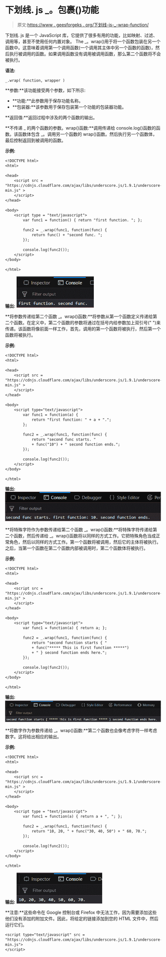 # 下划线. js _。包裹()功能

> 原文:[https://www . geesforgeks . org/下划线-js-_-wrap-function/](https://www.geeksforgeeks.org/underscore-js-_-wrap-function/)

下划线. js 是一个 JavaScript 库，它提供了很多有用的功能，比如映射、过滤、调用等，甚至不使用任何内置对象。
The _。wrap()用于将一个函数包装在另一个函数中。这意味着调用第一个调用函数(一个调用其主体中另一个函数的函数)，然后执行被调用的函数。如果调用函数没有调用被调用函数，那么第二个函数将不会被执行。

**语法:**

```
_.wrap( function, wrapper )
```

**参数:**该功能接受两个参数，如下所示:

*   **功能:**此参数用于保存功能名称。
*   **包装器:**该参数用于保存包装第一个功能的包装器功能。

**返回值:**返回过程中涉及的两个函数的输出。

**不传递 _ 的两个函数的参数。wrap()函数:**调用传递给 console.log()函数的函数。该函数体包含 _。调用另一个函数的 wrap()函数。然后执行另一个函数体，最后控制返回到被调用的函数。

**示例:**

```
<!DOCTYPE html>
<html>

<head>
    <script src = 
"https://cdnjs.cloudflare.com/ajax/libs/underscore.js/1.9.1/underscore-min.js" >
    </script>
</head>

<body>
    <script type = "text/javascript">
        var func1 = function() { return "first function. "; };

        func2 = _.wrap(func1, function(func) {
            return func() + "second func. ";
        });

        console.log(func2());
    </script>
</body>

</html>                    
```

**输出:**
![](img/80ecda87c25d3210935803ab6d0158e9.png)

**将参数传递给第二个函数 _。wrap()函数:**将参数从第一个函数定义传递给第二个函数。在定义中，第二个函数的参数将通过在括号内给参数加上双引号(" ")来传递。该函数将像前面一样工作，首先，调用的第一个函数将被执行，然后第一个函数将被执行。

**示例:**

```
<!DOCTYPE html>
<html>

<head>
    <script src = 
"https://cdnjs.cloudflare.com/ajax/libs/underscore.js/1.9.1/underscore-min.js" >
    </script>
</head>

<body>
    <script type="text/javascript">
        var func1 = function(a) { 
            return "first function: " + a + "."; 
        };

        func2 = _.wrap(func1, function(func) {
            return "second func starts. " 
            + func("10") + " second function ends.";
        });

        console.log(func2());
    </script>
</body>

</html>                    
```

**输出:**
![](img/1f576ffdf239dadfa0009f5eecb6eb18.png)

**将特殊字符作为参数传递给第二个函数 _。wrap()函数:**将特殊字符传递给第二个函数，然后传递给 _。wrap()函数将以同样的方式工作。它把特殊角色当成正常角色，然后以同样的方式工作。第一个函数将被调用，然后它的主体将被执行。之后，当第一个函数在第二个函数内部被调用时，第二个函数体将被执行。

**示例:**

```
<!DOCTYPE html>
<html>

<head>
    <script src = 
"https://cdnjs.cloudflare.com/ajax/libs/underscore.js/1.9.1/underscore-min.js" >
    </script>
</head>

<body>
    <script type="text/javascript">
        var func1 = function(a) { return a; };

        func2 = _.wrap(func1, function(func) {
            return "second function starts { " 
            + func("***** This is first function *****") 
            + " } second function ends here.";
        });

        console.log(func2());
    </script>
</body>

</html>                    
```

**输出:**
![](img/acc146c8a253f23eca7d4717b9e7c4ee.png)

**将数字作为参数传递给 _。wrap()函数:**第二个函数也会像考虑字符一样考虑数字。这将给出相应的输出。

**示例:**

```
<!DOCTYPE html>
<html>

<head>
    <script src = 
"https://cdnjs.cloudflare.com/ajax/libs/underscore.js/1.9.1/underscore-min.js" >
    </script>
</head>

<body>
    <script type = "text/javascript">
        var func1 = function(a) { return a + ", "; };

        func2 = _.wrap(func1, function(func) {
            return "10, 20, " + func("30, 40, 50") + " 60, 70.";
        });

        console.log(func2());
    </script>
</body>

</html>                    
```

**输出:**
![](img/d4a4123b7108d05d50bdb23589d85ebf.png)

**注意:**这些命令在 Google 控制台或 Firefox 中无法工作，因为需要添加这些他们没有添加的附加文件。因此，将给定的链接添加到您的 HTML 文件中，然后运行它们。

```
<script type="text/javascript" src = 
"https://cdnjs.cloudflare.com/ajax/libs/underscore.js/1.9.1/underscore-min.js"> 
</script> 
```